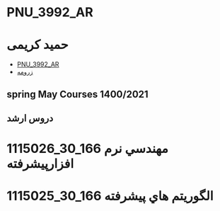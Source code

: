 # PNU_3992_AR

# حمید کریمی
- [PNU_3992_AR](https://github.com/HamidKarimi-eng/PNU_3992_AR)
- [زرومه](http://hkarimi.sianatgostar.ir/) 


## spring May Courses 1400/2021

## دروس ارشد
# 1115026_30_166 مهندسي نرم افزارپيشرفته
# 1115025_30_166 الگوريتم هاي پيشرفته
